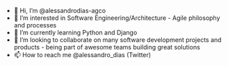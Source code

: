 - 👋 Hi, I’m @alessandrodias-agco
- 👀 I’m interested in Software Engineering/Architecture - Agile philosophy and processes
- 🌱 I’m currently learning Python and Django
- 💞️ I’m looking to collaborate on many software development projects and products - being part of awesome teams building great solutions
- 📫 How to reach me @alessandro_dias (Twitter)

<!---
alessandrodias-agco/alessandrodias-agco is a ✨ special ✨ repository because its `README.md` (this file) appears on your GitHub profile.
You can click the Preview link to take a look at your changes.
--->
